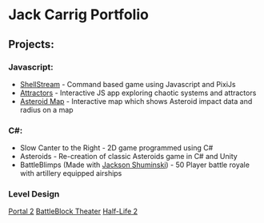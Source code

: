 # Jack Carrig Portfolio
## Projects:
### Javascript:
* [ShellStream](https://people.rit.edu/jxc2476/230/Project4/) - Command based game using Javascript and PixiJs
* [Attractors](https://people.rit.edu/jxc2476/330/Project1/) - Interactive JS app exploring chaotic systems and attractors
* [Asteroid Map](https://people.rit.edu/jxc2476/330/Project-3/) - Interactive map which shows Asteroid impact data and radius on a map
### C#:
* Slow Canter to the Right - 2D game programmed using C#
* Asteroids - Re-creation of classic Asteroids game in C# and Unity
* BattleBlimps (Made with [Jackson Shuminski](https://github.com/JacksonShuminski/BattleBlimps)) - 50 Player battle royale with artillery equipped airships
### Level Design
[Portal 2](https://youtu.be/0nlKEEy4Auc)
[BattleBlock Theater](https://youtu.be/vYRD0roUlaY)
[Half-Life 2](https://youtu.be/WOt8AnQH-54)
